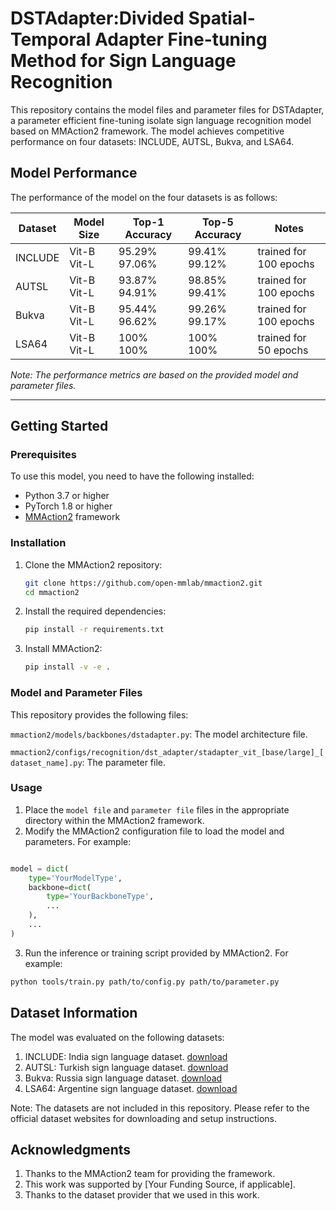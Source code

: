 # DSTAdapter:Divided Spatial-Temporal Adapter Fine-tuning Method for Sign Language Recognition

This repository contains the model files and parameter files for DSTAdapter, a parameter efficient fine-tuning isolate sign language recognition model based on MMAction2 framework. The model achieves competitive performance on four datasets: INCLUDE, AUTSL, Bukva, and LSA64.

## Model Performance

The performance of the model on the four datasets is as follows:

| Dataset       | Model Size | Top-1 Accuracy | Top-5 Accuracy | Notes          |
|---------------|----------------|----------------|----------------|----------------|
| INCLUDE   | Vit-B <br> Vit-L | 95.29% <br> 97.06% | 99.41% <br> 99.12% | trained for 100 epochs |
| AUTSL   | Vit-B <br> Vit-L | 93.87% <br> 94.91% | 98.85% <br> 99.41% | trained for 100 epochs |
| Bukva   | Vit-B <br> Vit-L | 95.44% <br> 96.62% | 99.26% <br> 99.17% | trained for 100 epochs |
| LSA64   | Vit-B <br> Vit-L | 100% <br> 100% | 100% <br> 100% | trained for 50 epochs |

*Note: The performance metrics are based on the provided model and parameter files.*

---

## Getting Started

### Prerequisites

To use this model, you need to have the following installed:

- Python 3.7 or higher
- PyTorch 1.8 or higher
- [MMAction2](https://github.com/open-mmlab/mmaction2) framework

### Installation

1. Clone the MMAction2 repository:
   ```bash
   git clone https://github.com/open-mmlab/mmaction2.git
   cd mmaction2
   
2. Install the required dependencies:
   ```bash
   pip install -r requirements.txt

3. Install MMAction2:
   ```bash
   pip install -v -e .

### Model and Parameter Files

This repository provides the following files:

`mmaction2/models/backbones/dstadapter.py`: The model architecture file.

`mmaction2/configs/recognition/dst_adapter/stadapter_vit_[base/large]_[dataset_name].py`: The parameter file.

### Usage

1. Place the `model file` and `parameter file` files in the appropriate directory within the MMAction2 framework.
2. Modify the MMAction2 configuration file to load the model and parameters. For example:
```python

model = dict(
    type='YourModelType',
    backbone=dict(
        type='YourBackboneType',
        ...
    ),
    ...
)
```


3. Run the inference or training script provided by MMAction2. For example:
```bash
python tools/train.py path/to/config.py path/to/parameter.py
```

## Dataset Information

The model was evaluated on the following datasets:

1. INCLUDE: India sign language dataset. [download](https://zenodo.org/records/4010759)
2. AUTSL: Turkish sign language dataset. [download](https://cvml.ankara.edu.tr/datasets/)
3. Bukva: Russia sign language dataset. [download](https://rndml-team-cv.obs.ru-moscow-1.hc.sbercloud.ru/datasets/bukva/bukva.zip)
4. LSA64:  Argentine sign language dataset. [download](https://facundoq.github.io/datasets/lsa64/)

Note: The datasets are not included in this repository. Please refer to the official dataset websites for downloading and setup instructions.

## Acknowledgments

1. Thanks to the MMAction2 team for providing the framework.
2. This work was supported by [Your Funding Source, if applicable].
3. Thanks to the dataset provider that we used in this work. 


